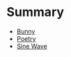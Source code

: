 # Summary

- [Bunny](./bunny/bunny.md)
- [Poetry](./poetry/poetry.md)
- [Sine Wave](./sinewave/sinewave.md)
